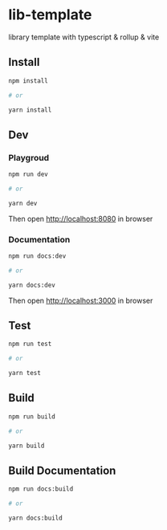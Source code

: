 # lib-template

library template with typescript &amp; rollup &amp; vite

## Install

```bash
npm install

# or

yarn install
```

## Dev

### Playgroud

```bash
npm run dev

# or

yarn dev
```

Then open [http://localhost:8080](http://localhost:8080) in browser

### Documentation

```bash
npm run docs:dev

# or

yarn docs:dev
```

Then open [http://localhost:3000](http://localhost:3000) in browser

## Test

```bash
npm run test

# or

yarn test
```

## Build

```bash
npm run build

# or

yarn build
```

## Build Documentation

```bash
npm run docs:build

# or

yarn docs:build
```